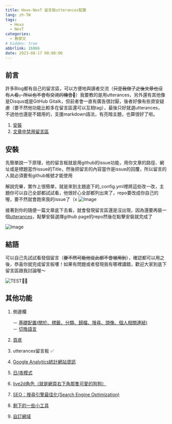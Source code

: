 ```yaml
---
title: Hexo-NexT 留言板utterances配置
lang: zh-TW
tags:
  - Hexo
  - NexT
categories:
  - 教學文
# hidden: true
abbrlink: 16866
date: 2023-08-17 00:00:00
---
```


## 前言

許多Blog都有自己的留言區，可以方便地與讀者交流（~~只是我做了之後文章也沒有人看，所以也不會有交流的機會🥲~~）我要教的是用utterances，另外還有其他像是Disqus或是GitHub Gitalk，但前者會一直有廣告很討厭，後者好像有些資安疑慮（要不然他功能比較多在留言區還可以互相tag），最後只好就選utterances，不過他也還是不錯用的，支援markdown語法，有亮暗主題，也算很好了啦。

<!--more-->

1. [安裝](/NexT-utterances-comment-box/#安裝/)
2. [文章中禁用留言區](/NexT-utterances-comment-box/#文章中禁用留言區/)

## 安裝

先簡單說一下原理，他的留言板就是用github的issue功能，用你文章的路徑、網址或是標題當作issue的Title，然後把留言的內容當作是issue的回覆，所以留言的人就必須要有github帳號才能使用

解說完畢，實作上很簡單，就是來到主題底下的_config.yml裡將這些改一改，主題你可以自己全部都試試看，他很好心全部都列出來了，repo要改成你自己的喔，要不然就會跑來我的issue了（x
![Image](https://i.imgur.com/J98nMDR.png)

接著到你的隨便一篇文章底下去看，就會發現留言區還是沒出現，因為還要再裝一個[utterances](https://github.com/apps/utterances)，點擊安裝選擇github page的repo然後在點擊安裝就完成了

![Image](https://i.imgur.com/dancpB7.png)

## 結語

可以自己先試試看發個留言（~~要不然可能他從此都不會被用到~~），確認都可以用之後，恭喜你就完成留言板嘍！如果有問題或者發現我有哪裡講錯，歡迎大家到底下留言區跟我討論喔～

![TEST😵‍💫](https://i.imgur.com/nGHOBS4.png)

## 其他功能

1. 側邊欄

    － [基礎配置(關於、標籤、分類、歸檔、搜尋、頭像、個人相關連結)](/NexT-sidebar-basic)  
    － [切換語言](/NexT-sidebar-switch-lang)  

2. [頁底](/NexT-footer)
3. utterances留言板 ✅
4. [Google Analytics統計網站資訊](/NexT-google-analytics)
5. [日/夜模式](/NexT-dark-light-mode)  
6. [live2d角色（就是網頁右下角那隻可愛的狗狗）](/NexT-live2d)
7. [SEO：搜尋引擎最佳化(Search Engine Optimization)](/SEO-Search-Engine-Optimization)
8. [剩下的一些小工具](/NexT-some-cool-tools)
9. [自訂網域](/Hexo-NexT_custom_domain)
